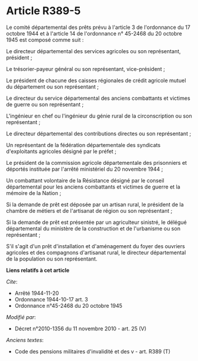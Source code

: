 # Article R389-5

Le comité départemental des prêts prévu à l'article 3 de l'ordonnance du 17 octobre 1944 et à l'article 14 de l'ordonnance n°
45-2468 du 20 octobre 1945 est composé comme suit : 

Le directeur départemental des services agricoles ou son représentant, président ; 

Le trésorier-payeur général ou son représentant, vice-président ; 

Le président de chacune des caisses régionales de crédit agricole mutuel du département ou son représentant ; 

Le directeur du service départemental des anciens combattants et victimes de guerre ou son représentant ; 

L'ingénieur en chef ou l'ingénieur du génie rural de la circonscription ou son représentant ; 

Le directeur départemental des contributions directes ou son représentant ; 

Un représentant de la fédération départementale des syndicats d'exploitants agricoles désigné par le préfet ; 

Le président de la commission agricole départementale des prisonniers et déportés instituée par l'arrêté ministériel du 20
novembre 1944 ; 

Un combattant volontaire de la Résistance désigné par le conseil départemental pour les anciens combattants et victimes de
guerre et la mémoire de la Nation ; 

Si la demande de prêt est déposée par un artisan rural, le président de la       chambre de métiers et de l'artisanat de
région  ou son représentant ; 

Si la demande de prêt est présentée par un agriculteur sinistré, le délégué départemental du ministère de la construction et
de l'urbanisme ou son représentant ; 

S'il s'agit d'un prêt d'installation et d'aménagement du foyer des ouvriers agricoles et des compagnons d'artisanat rural, le
directeur départemental de la population ou son représentant.

**Liens relatifs à cet article**

_Cite_:

  - Arrêté 1944-11-20
  - Ordonnance 1944-10-17 art. 3
  - Ordonnance n°45-2468 du 20 octobre 1945

_Modifié par_:

  - Décret n°2010-1356 du 11 novembre 2010 - art. 25 (V)

_Anciens textes_:

  - Code des pensions militaires d'invalidité et des v - art. R389 (T)
